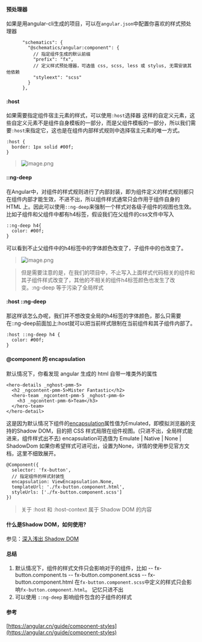 #### 预处理器
如果是用angular-cli生成的项目，可以在`angular.json`中配置你喜欢的样式预处理器
```
      "schematics": {
        "@schematics/angular:component": {
          // 指定组件生成的默认前缀
          "prefix": "fx",
          // 定义样式预处理器，可选值 css, scss, less 或 stylus, 无需安装其他依赖
          "styleext": "scss"
        }
      },
```
#### :host
如果需要指定组件宿主元素的样式，可以使用`:host`选择器
<app-hero-search></app-hero-search>这样的自定义元素，这些自定义元素不是组件自身模板的一部分，而是父组件模板的一部分，所以我们需要`:host`来指定它，这也是在组件内部样式规则中选择宿主元素的唯一方式。
```
:host {
  border: 1px solid #00f;
}
```
> ![image.png](https://upload-images.jianshu.io/upload_images/71414-0d48f8a95672bd63.png?imageMogr2/auto-orient/strip%7CimageView2/2/w/1240)

#### ::ng-deep
在Angular中，对组件的样式规则进行了内部封装，即为组件定义的样式规则都只在组件内部才能生效，不进不出，所以组件样式通常只会作用于组件自身的 HTML 上。因此可以使用`::ng-deep`来强制一个样式对各级子组件的视图也生效。
比如子组件和父组件中都有h4标签，假设我们在父组件的css文件中写入
```
::ng-deep h4{
  color: #00f;
}
```
可以看到不止父组件中的h4标签中的字体颜色改变了，子组件中的也改变了。

> ![image.png](https://upload-images.jianshu.io/upload_images/71414-dbd489ae83ce64f2.png?imageMogr2/auto-orient/strip%7CimageView2/2/w/1240)

> 但是需要注意的是，在我们的项目中，不止写入上面样式代码相关的组件和其子组件样式改变了，其他的不相关的组件h4标签颜色也发生了改变。:ng-deep 等于污染了全局样式

#### :host ::ng-deep

那这样该怎么办呢，我们并不想改变全局的h4标签的字体颜色，那么只需要在::ng-deep前面加上:host就可以把当前样式限制在当前组件和其子组件内部了。
```
:host ::ng-deep h4 {
  color: #00f;
}
```

#### @component 的 encapsulation
默认情况下，你看发现 angular 生成的 html 自带一堆类外的属性
```
<hero-details _nghost-pmm-5>
  <h2 _ngcontent-pmm-5>Mister Fantastic</h2>
  <hero-team _ngcontent-pmm-5 _nghost-pmm-6>
    <h3 _ngcontent-pmm-6>Team</h3>
  </hero-team>
</hero-detail>
```
这是因为默认情况下组件的[encapsulation]([https://angular.cn/api/core/ViewEncapsulation](https://angular.cn/api/core/ViewEncapsulation)
)属性值为Emulated，即模拟浏览器的支持的Shadow DOM，目的把 CSS 样式局限在组件视图。(只进不出，全局样式能进来，组件样式出不去)
encapsulation可选值为 Emulate | Native | None | ShadowDom
如果你希望样式可进可出，设置为None，详情的使用参见官方文档，这里不细致展开。
```
@Component({
  selector: 'fx-button',
  // 指定组件的样式封装性
  encapsulation: ViewEncapsulation.None,
  templateUrl: './fx-button.component.html',
  styleUrls: ['./fx-button.component.scss']
})
```
> 关于 :host 和 :host-context 属于 Shadow DOM 的内容

#### 什么是Shadow DOM，如何使用?
参见：[深入浅出 Shadow DOM](https://github.com/Tencent/omi/blob/master/tutorial/shadow-dom-in-depth.cn.md)

#### 总结
1. 默认情况下，组件的样式文件只会影响对于的组件，比如
-- fx-button.component.ts
-- fx-button.component.scss
-- fx-button.component.html
在`fx-button.component.scss`中定义的样式只会影响`fx-button.component.html`。 记忆只进不出
2. 可以使用 `::ng-deep` 影响组件包含的子组件的样式


#### 参考
[https://angular.cn/guide/component-styles](https://angular.cn/guide/component-styles)
